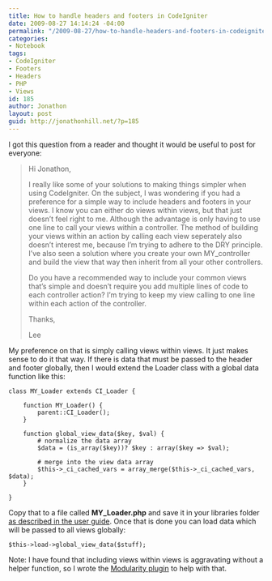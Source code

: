 ```yaml
---
title: How to handle headers and footers in CodeIgniter
date: 2009-08-27 14:14:24 -04:00
permalink: "/2009-08-27/how-to-handle-headers-and-footers-in-codeigniter/"
categories:
- Notebook
tags:
- CodeIgniter
- Footers
- Headers
- PHP
- Views
id: 185
author: Jonathon
layout: post
guid: http://jonathonhill.net/?p=185
---
```


I got this question from a reader and thought it would be useful to post for everyone:

> Hi Jonathon,
> 
> I really like some of your solutions to making things simpler when using CodeIgniter. On the subject, I was wondering if you had a preference for a simple way to include headers and footers in your views. I know you can either do views within views, but that just doesn&#8217;t feel right to me. Although the advantage is only having to use one line to call your views within a controller. The method of building your views within an action by calling each view seperately also doesn&#8217;t interest me, because I&#8217;m trying to adhere to the DRY principle. I&#8217;ve also seen a solution where you create your own MY_controller and build the view that way then inherit from all your other controllers.
> 
> Do you have a recommended way to include your common views that&#8217;s simple and doesn&#8217;t require you add multiple lines of code to each controller action? I&#8217;m trying to keep my view calling to one line within each action of the controller.
> 
> Thanks,
> 
> Lee

My preference on that is simply calling views within views. It just makes sense to do it that way. If there is data that must be passed to the header and footer globally, then I would extend the Loader class with a global data function like this:

    class MY_Loader extends CI_Loader {
    
    	function MY_Loader() {
    		parent::CI_Loader();
    	}
    
    	function global_view_data($key, $val) {
    		# normalize the data array
    		$data = (is_array($key))? $key : array($key => $val);
    
    		# merge into the view data array
    		$this->_ci_cached_vars = array_merge($this->_ci_cached_vars, $data);
    	}
    
    }

Copy that to a file called **MY_Loader.php** and save it in your libraries folder <a rel="nofollow" href="http://codeigniter.com/user_guide/general/core_classes.html">as described in the user guide</a>. Once that is done you can load data which will be passed to all views globally:

    $this->load->global_view_data($stuff);

Note: I have found that including views within views is aggravating without a helper function, so I wrote the <a rel="nofollow" href="http://jonathonhill.net/codeigniter/modularity/">Modularity plugin</a> to help with that.